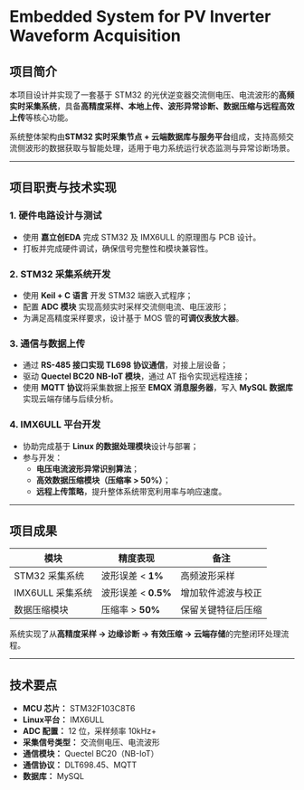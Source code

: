 # Embedded System for PV Inverter Waveform Acquisition

## 项目简介

本项目设计并实现了一套基于 STM32 的光伏逆变器交流侧电压、电流波形的**高频实时采集系统**，具备**高精度采样、本地上传、波形异常诊断、数据压缩与远程高效上传**等核心功能。

系统整体架构由**STM32 实时采集节点 + 云端数据库与服务平台**组成，支持高频交流侧波形的数据获取与智能处理，适用于电力系统运行状态监测与异常诊断场景。

---

## 项目职责与技术实现

### 1. 硬件电路设计与测试
- 使用 **嘉立创EDA** 完成 STM32 及 IMX6ULL 的原理图与 PCB 设计。
- 打板并完成硬件调试，确保信号完整性和模块兼容性。

### 2. STM32 采集系统开发
- 使用 **Keil + C 语言** 开发 STM32 端嵌入式程序；
- 配置 **ADC 模块** 实现高频实时采样交流侧电流、电压波形；
- 为满足高精度采样要求，设计基于 MOS 管的**可调仪表放大器**。

### 3. 通信与数据上传
- 通过 **RS-485 接口实现 TL698 协议通信**，对接上层设备；
- 驱动 **Quectel BC20 NB-IoT 模块**，通过 AT 指令实现远程连接；
- 使用 **MQTT 协议**将采集数据上报至 **EMQX 消息服务器**，写入 **MySQL 数据库**实现云端存储与后续分析。

### 4. IMX6ULL 平台开发
- 协助完成基于 **Linux 的数据处理模块**设计与部署；
- 参与开发：
  - **电压电流波形异常识别算法**；
  - **高效数据压缩模块（压缩率 > 50%）**；
  - **远程上传策略**，提升整体系统带宽利用率与响应速度。

---

## 项目成果

| 模块 | 精度表现 | 备注 |
|------|----------|------|
| STM32 采集系统 | 波形误差 < **1%** | 高频波形采样 |
| IMX6ULL 采集系统 | 波形误差 < **0.5%** | 增加软件滤波与校正 |
| 数据压缩模块 | 压缩率 > **50%** | 保留关键特征后压缩 |

系统实现了从**高精度采样 → 边缘诊断 → 有效压缩 → 云端存储**的完整闭环处理流程。

---

## 技术要点

- **MCU 芯片：** STM32F103C8T6
- **Linux平台：** IMX6ULL
- **ADC 配置：** 12 位，采样频率 10kHz+
- **采集信号类型：** 交流侧电压、电流波形  
- **通信模块：** Quectel BC20（NB-IoT）  
- **通信协议：** DLT698.45、MQTT  
- **数据库：** MySQL  




